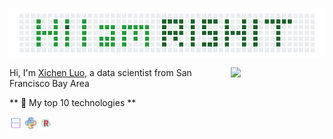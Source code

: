 

<a href="https://www.rishit.tech"><img src="https://github.com/Rishit-dagli/Rishit-dagli/blob/master/images/header_image.png" width="900"></a>
 
<img align='right' src='https://github.com/Rishit-dagli/Rishit-dagli/blob/master/images/octocat-anime.gif' width='150"'>

Hi, I'm [Xichen Luo](https://www.linkedin.com/in/luoxich01/), a data scientist from San Francisco Bay Area

** :robot: My top 10 technologies **

<code><img height="20" src="https://github.com/luoxich01/images/blob/main/MySQL.png"></code>
<code><img height="20" src="https://github.com/luoxich01/images/blob/main/Python.png"></code>
<code><img height="20" src="https://github.com/luoxich01/images/blob/main/R.png"></code>


